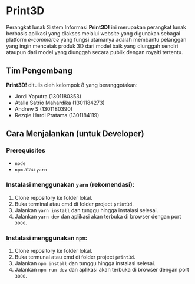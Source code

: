 # Print3D

Perangkat lunak Sistem Informasi **Print3D!** ini merupakan perangkat lunak berbasis aplikasi yang diakses melalui website yang digunakan sebagai platform *e-commerce* yang fungsi utamanya adalah membantu pelanggan yang ingin mencetak produk 3D dari model baik yang diunggah sendiri ataupun dari model yang diunggah secara publik dengan royalti tertentu.

## Tim Pengembang

**Print3D!** ditulis oleh kelompok 8 yang beranggotakan:

- Jordi Yaputra (1301180353)
- Atalla Satrio Mahardika (1301184273)
- Andrew S (1301180390)
- Rezqie Hardi Pratama (1301184119)

## Cara Menjalankan (untuk Developer)

### Prerequisites

* `node`
* `npm` atau `yarn`

### Instalasi menggunakan `yarn` (rekomendasi):

1. Clone repository ke folder lokal.
2. Buka terminal atau cmd di folder project `print3d`.
3. Jalankan `yarn install` dan tunggu hingga instalasi selesai.
4. Jalankan `yarn dev` dan aplikasi akan terbuka di browser dengan port `3000`.

### Instalasi menggunakan `npm`:

1. Clone repository ke folder lokal.
2. Buka termunal atau cmd di folder project `print3d`.
3. Jalankan `npm install` dan tunggu hingga instalasi selesai.
4. Jalankan `npm run dev` dan aplikasi akan terbuka di browser dengan port `3000`.
